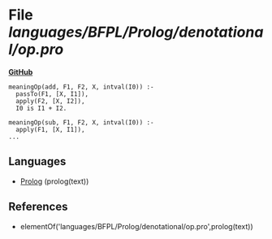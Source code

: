 # File _languages/BFPL/Prolog/denotational/op.pro_
**[GitHub](https://github.com/softlang/yas/blob/master/languages/BFPL/Prolog/denotational/op.pro)**
```
meaningOp(add, F1, F2, X, intval(I0)) :-
  passTo(F1, [X, I1]),
  apply(F2, [X, I2]),
  I0 is I1 + I2.

meaningOp(sub, F1, F2, X, intval(I0)) :-
  apply(F1, [X, I1]),
...
```

## Languages
* [Prolog](../languages/Prolog.md) (prolog(text))

## References
* elementOf('languages/BFPL/Prolog/denotational/op.pro',prolog(text))
